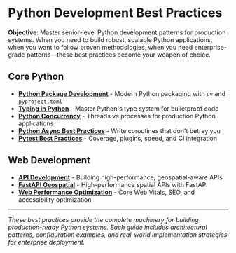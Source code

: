 # Python Development Best Practices

**Objective**: Master senior-level Python development patterns for production systems. When you need to build robust, scalable Python applications, when you want to follow proven methodologies, when you need enterprise-grade patterns—these best practices become your weapon of choice.

## Core Python

- **[Python Package Development](python-package.md)** - Modern Python packaging with `uv` and `pyproject.toml`
- **[Typing in Python](typing-in-python.md)** - Master Python's type system for bulletproof code
- **[Python Concurrency](python-threading-and-multiprocessing.md)** - Threads vs processes for production Python applications
- **[Python Async Best Practices](python-async-best-practices.md)** - Write coroutines that don't betray you
- **[Pytest Best Practices](pytest-best-practices.md)** - Coverage, plugins, speed, and CI integration

## Web Development

- **[API Development](api-development.md)** - Building high-performance, geospatial-aware APIs
- **[FastAPI Geospatial](fastapi-geospatial.md)** - High-performance spatial APIs with FastAPI
- **[Web Performance Optimization](web-performance-optimization.md)** - Core Web Vitals, SEO, and accessibility optimization

---

*These best practices provide the complete machinery for building production-ready Python systems. Each guide includes architectural patterns, configuration examples, and real-world implementation strategies for enterprise deployment.*
